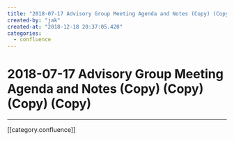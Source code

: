 ```yaml
---
title: "2018-07-17 Advisory Group Meeting Agenda and Notes (Copy) (Copy) (Copy) (Copy)"
created-by: "jak"
created-at: "2018-12-18 20:37:05.420"
categories:
  - confluence
---
```


# 2018-07-17 Advisory Group Meeting Agenda and Notes (Copy) (Copy) (Copy) (Copy)


---

[[category.confluence]]
